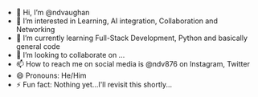 - 👋 Hi, I’m @ndvaughan
- 👀 I’m interested in Learning, AI integration, Collaboration and Networking
- 🌱 I’m currently learning Full-Stack Development, Python and basically general code
- 💞️ I’m looking to collaborate on ...
- 📫 How to reach me on social media is @ndv876 on Instagram, Twitter
- 😄 Pronouns: He/Him
- ⚡ Fun fact: Nothing yet...I'll revisit this shortly...

<!---
ndvaughan/ndvaughan is a ✨ special ✨ repository because its `README.md` (this file) appears on your GitHub profile.
You can click the Preview link to take a look at your changes.
--->
